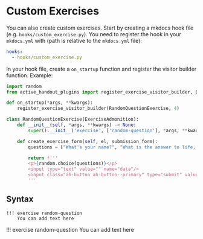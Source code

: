 # Custom Exercises

You can also create custom exercises. Start by creating a mkdocs hook file (e.g. `hooks/custom_exercise.py`). You need to register the hook in your `mkdocs.yml` with (path is relative to the `mkdocs.yml` file):

```yml
hooks:
  - hooks/custom_exercise.py
```

In your hook file, create a `on_startup` function and register the visitor builder function. Example:

```python
import random
from active_handout_plugins import register_exercise_visitor_builder, ExerciseAdmonition

def on_startup(*args, **kwargs):
    register_exercise_visitor_builder(RandomQuestionExercise, 4)

class RandomQuestionExercise(ExerciseAdmonition):
    def __init__(self, *args, **kwargs) -> None:
        super().__init__('exercise', ['random-question'], *args, **kwargs)

    def create_exercise_form(self, el, submission_form):
        questions = ["What's your name?", "What is the answer to life, the universe and everything?"]

        return f'''
        <p>{random.choice(questions)}</p>
        <input type="text" value="" name="data"/>
        <input class="ah-button ah-button--primary" type="submit" value="Submit"/>
        '''
```

## Syntax

```
!!! exercise random-question
    You can add text here
```

!!! exercise random-question
    You can add text here

